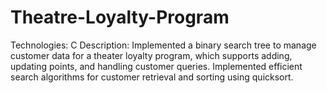 # Theatre-Loyalty-Program
Technologies: C
Description:
Implemented a binary search tree to manage customer data for a theater loyalty program, which supports adding, updating points, and handling customer queries. Implemented efficient search algorithms for customer retrieval and sorting using quicksort.

